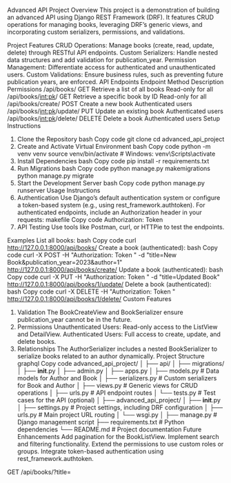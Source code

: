Advanced API Project
Overview
This project is a demonstration of building an advanced API using Django REST Framework (DRF). It features CRUD operations for managing books, leveraging DRF’s generic views, and incorporating custom serializers, permissions, and validations.

Project Features
CRUD Operations: Manage books (create, read, update, delete) through RESTful API endpoints.
Custom Serializers: Handle nested data structures and add validation for publication_year.
Permission Management: Differentiate access for authenticated and unauthenticated users.
Custom Validations: Ensure business rules, such as preventing future publication years, are enforced.
API Endpoints
Endpoint	Method	Description	Permissions
/api/books/	GET	Retrieve a list of all books	Read-only for all
/api/books/<int:pk>/	GET	Retrieve a specific book by ID	Read-only for all
/api/books/create/	POST	Create a new book	Authenticated users
/api/books/<int:pk>/update/	PUT	Update an existing book	Authenticated users
/api/books/<int:pk>/delete/	DELETE	Delete a book	Authenticated users
Setup Instructions
1. Clone the Repository
bash
Copy code
git clone <repository-url>
cd advanced_api_project
2. Create and Activate Virtual Environment
bash
Copy code
python -m venv venv
source venv/bin/activate  # Windows: venv\Scripts\activate
3. Install Dependencies
bash
Copy code
pip install -r requirements.txt
4. Run Migrations
bash
Copy code
python manage.py makemigrations
python manage.py migrate
5. Start the Development Server
bash
Copy code
python manage.py runserver
Usage Instructions
1. Authentication
Use Django’s default authentication system or configure a token-based system (e.g., using rest_framework.authtoken).
For authenticated endpoints, include an Authorization header in your requests:
makefile
Copy code
Authorization: Token <your-auth-token>
2. API Testing
Use tools like Postman, curl, or HTTPie to test the endpoints.

Examples
List all books:
bash
Copy code
curl http://127.0.0.1:8000/api/books/
Create a book (authenticated):
bash
Copy code
curl -X POST -H "Authorization: Token <your-token>" -d "title=New Book&publication_year=2023&author=1" http://127.0.0.1:8000/api/books/create/
Update a book (authenticated):
bash
Copy code
curl -X PUT -H "Authorization: Token <your-token>" -d "title=Updated Book" http://127.0.0.1:8000/api/books/1/update/
Delete a book (authenticated):
bash
Copy code
curl -X DELETE -H "Authorization: Token <your-token>" http://127.0.0.1:8000/api/books/1/delete/
Custom Features
1. Validation
The BookCreateView and BookSerializer ensure publication_year cannot be in the future.
2. Permissions
Unauthenticated Users: Read-only access to the ListView and DetailView.
Authenticated Users: Full access to create, update, and delete books.
3. Relationships
The AuthorSerializer includes a nested BookSerializer to serialize books related to an author dynamically.
Project Structure
graphql
Copy code
advanced_api_project/
│
├── api/
│   ├── migrations/
│   ├── __init__.py
│   ├── admin.py
│   ├── apps.py
│   ├── models.py        # Data models for Author and Book
│   ├── serializers.py   # Custom serializers for Book and Author
│   ├── views.py         # Generic views for CRUD operations
│   ├── urls.py          # API endpoint routes
│   └── tests.py         # Test cases for the API (optional)
│
├── advanced_api_project/
│   ├── __init__.py
│   ├── settings.py      # Project settings, including DRF configuration
│   ├── urls.py          # Main project URL routing
│   └── wsgi.py
│
├── manage.py             # Django management script
├── requirements.txt      # Python dependencies
└── README.md             # Project documentation
Future Enhancements
Add pagination for the BookListView.
Implement search and filtering functionality.
Extend the permissions to use custom roles or groups.
Integrate token-based authentication using rest_framework.authtoken.

GET /api/books/?title=<title>        # Filter by book title
GET /api/books/?author=<author>      # Filter by author
GET /api/books/?publication_year=<year>  # Filter by publication year

GET /api/books/?search=<query>       # Search by title or author

GET /api/books/?ordering=title        # Order by title (ascending)
GET /api/books/?ordering=-publication_year  # Order by publication year (descending)

GET /api/books/?search=<query>&publication_year=<year>&ordering=-title


To implement comprehensive unit tests for your Django REST Framework (DRF) APIs, we'll cover all aspects of testing CRUD operations, filtering, searching, ordering, and permissions. This ensures that your API functions as expected in different scenarios.

Step 1: Understand What to Test
Key Areas to Test:
CRUD Operations:

Create: Test creating a Book and ensuring it's saved in the database.
Read: Test retrieving all books (ListView) and a single book (DetailView).
Update: Test updating a book and verifying the changes.
Delete: Test deleting a book and ensuring it's removed.
Filtering, Searching, and Ordering:

Test that filtering by title, author, and publication year works.
Test that searching by title and author’s name works as expected.
Test that ordering by title and publication year works.
Permissions and Authentication:

Ensure the correct permissions are enforced (e.g., authenticated users can create, update, or delete, but unauthenticated users can only view).
Step 2: Set Up Testing Environment
Configure Test Settings:
Django uses a separate test database by default, which ensures that your production or development data is not affected by tests.
You don’t need to change any settings explicitly for testing, but ensure django.test.TestCase is being used to create isolated tests.
Step 3: Write Test Cases
Create the file api/test_views.py and write tests for each of the scenarios. Here's an example implementation:
python
Copy code
from rest_framework.test import APITestCase
from rest_framework import status
from django.contrib.auth.models import User
from .models import Book, Author
from rest_framework.reverse import reverse

class BookAPITestCase(APITestCase):
    
    @classmethod
    def setUpTestData(cls):
        # Create an author for testing
        cls.author = Author.objects.create(name="Author 1")
        
        # Create a user for authentication
        cls.user = User.objects.create_user(username='testuser', password='password')
        
        # Create books for testing
        cls.book_1 = Book.objects.create(title="Book 1", publication_year=2023, author=cls.author)
        cls.book_2 = Book.objects.create(title="Book 2", publication_year=2024, author=cls.author)
    
    def test_create_book(self):
        # Test creating a book with authenticated user
        self.client.login(username='testuser', password='password')
        url = reverse('book-list')
        data = {'title': 'New Book', 'publication_year': 2025, 'author': self.author.id}
        
        response = self.client.post(url, data, format='json')
        
        self.assertEqual(response.status_code, status.HTTP_201_CREATED)
        self.assertEqual(Book.objects.count(), 3)
    
    def test_create_book_unauthenticated(self):
        # Test creating a book without authentication
        url = reverse('book-list')
        data = {'title': 'New Book', 'publication_year': 2025, 'author': self.author.id}
        
        response = self.client.post(url, data, format='json')
        
        self.assertEqual(response.status_code, status.HTTP_401_UNAUTHORIZED)
    
    def test_list_books(self):
        # Test retrieving all books
        url = reverse('book-list')
        response = self.client.get(url)
        
        self.assertEqual(response.status_code, status.HTTP_200_OK)
        self.assertEqual(len(response.data), 2)
    
    def test_filter_books_by_title(self):
        # Test filtering books by title
        url = reverse('book-list') + '?title=Book 1'
        response = self.client.get(url)
        
        self.assertEqual(response.status_code, status.HTTP_200_OK)
        self.assertEqual(len(response.data), 1)
        self.assertEqual(response.data[0]['title'], 'Book 1')
    
    def test_search_books(self):
        # Test searching for books
        url = reverse('book-list') + '?search=Book'
        response = self.client.get(url)
        
        self.assertEqual(response.status_code, status.HTTP_200_OK)
        self.assertEqual(len(response.data), 2)
    
    def test_order_books_by_publication_year(self):
        # Test ordering books by publication year
        url = reverse('book-list') + '?ordering=publication_year'
        response = self.client.get(url)
        
        self.assertEqual(response.status_code, status.HTTP_200_OK)
        self.assertEqual(response.data[0]['title'], 'Book 1')
    
    def test_update_book(self):
        # Test updating a book's title
        self.client.login(username='testuser', password='password')
        url = reverse('book-detail', args=[self.book_1.id])
        data = {'title': 'Updated Book 1', 'publication_year': 2023, 'author': self.author.id}
        
        response = self.client.put(url, data, format='json')
        
        self.assertEqual(response.status_code, status.HTTP_200_OK)
        self.book_1.refresh_from_db()
        self.assertEqual(self.book_1.title, 'Updated Book 1')
    
    def test_delete_book(self):
        # Test deleting a book
        self.client.login(username='testuser', password='password')
        url = reverse('book-detail', args=[self.book_1.id])
        
        response = self.client.delete(url)
        
        self.assertEqual(response.status_code, status.HTTP_204_NO_CONTENT)
        self.assertEqual(Book.objects.count(), 1)

    def test_permissions_on_create(self):
        # Test that unauthenticated users cannot create a book
        url = reverse('book-list')
        data = {'title': 'Unauthorized Book', 'publication_year': 2025, 'author': self.author.id}
        
        response = self.client.post(url, data, format='json')
        self.assertEqual(response.status_code, status.HTTP_401_UNAUTHORIZED)

    def test_permissions_on_update(self):
        # Test that unauthenticated users cannot update a book
        url = reverse('book-detail', args=[self.book_1.id])
        data = {'title': 'Unauthorized Update', 'publication_year': 2023, 'author': self.author.id}
        
        response = self.client.put(url, data, format='json')
        self.assertEqual(response.status_code, status.HTTP_401_UNAUTHORIZED)

    def test_permissions_on_delete(self):
        # Test that unauthenticated users cannot delete a book
        url = reverse('book-detail', args=[self.book_1.id])
        
        response = self.client.delete(url)
        self.assertEqual(response.status_code, status.HTTP_401_UNAUTHORIZED)
Step 4: Run and Review Tests
To run your tests, execute the following command:

bash
Copy code
python manage.py test api
Django will automatically create a test database and run the tests. If any tests fail, it will provide details on the failed tests.
After running the tests, you should check the output in the terminal for success/failure messages.
Step 5: Document Your Testing Approach
In your README, document how to run the tests and what each test case is doing. Here's an example for the testing section:

markdown
Copy code
## Testing

### How to Run Tests
To run the tests for the API, use the following command:

```bash
python manage.py test api
Test Cases
test_create_book: Ensures a user can create a book with proper authentication.
test_create_book_unauthenticated: Tests that unauthenticated users cannot create a book.
test_list_books: Tests retrieving all books via the GET request.
test_filter_books_by_title: Tests filtering books by title.
test_search_books: Verifies searching books by title or author.
test_order_books_by_publication_year: Ensures books can be ordered by publication year.
test_update_book: Tests updating the details of a book.
test_delete_book: Verifies that a book can be deleted.

---

This setup ensures that your API is well-tested, handling CRUD operations, permissions, and advanced query functionality with appropriate responses and status codes.

